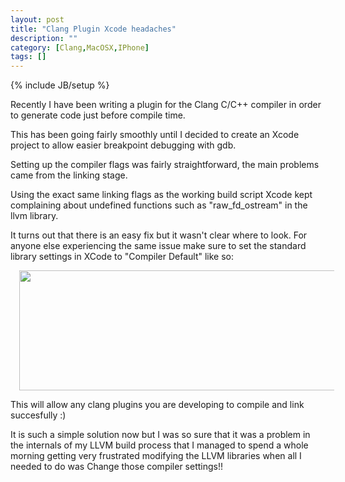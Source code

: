 ```yaml
---
layout: post
title: "Clang Plugin Xcode headaches"
description: ""
category: [Clang,MacOSX,IPhone]
tags: []
---
```

{% include JB/setup %}


Recently I have been writing a plugin for the Clang C/C++ compiler in order to generate code just before compile time.

This has been going fairly smoothly until I decided to create an Xcode project to allow easier breakpoint debugging with gdb.

Setting up the compiler flags was fairly straightforward, the main problems came from the linking stage.

Using the exact same linking flags as the working build script Xcode kept complaining about undefined functions such as "raw_fd_ostream" in the llvm library.


It turns out that there is an easy fix but it wasn't clear where to look. For anyone else experiencing the same issue make sure to set the standard library settings in XCode to "Compiler Default" like so:<br>

<a href="http://2.bp.blogspot.com/--8muxSX_JoI/Ubthv3HIJPI/AAAAAAAAAC4/iw5ms_zhOJE/s1600/Screen+Shot+2013-06-14+at+19.26.42.png" imageanchor="1" style="margin-left: 1em; margin-right: 1em;"><img border="0" height="192" width="640" src="http://2.bp.blogspot.com/--8muxSX_JoI/Ubthv3HIJPI/AAAAAAAAAC4/iw5ms_zhOJE/s640/Screen+Shot+2013-06-14+at+19.26.42.png" class="" style="display: inline-block;"></a>




This will allow any clang plugins you are developing to compile and link succesfully :)

It is such a simple solution now but I was so sure that it was a problem in the internals of my LLVM build process that I managed to spend a whole morning getting very frustrated modifying the LLVM libraries when all I needed to do was Change those compiler settings!!